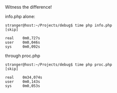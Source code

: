 Witness the difference!

info.php alone:
```
stranger@host:~/Projects/debug$ time php info.php
[skip]

real    0m0,727s
user    0m0,046s
sys     0m0,092s
```

through proc.php
```
stranger@host:~/Projects/debug$ time php proc.php
[skip]

real    0m34,074s
user    0m0,143s
sys     0m0,053s
```

